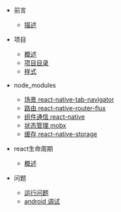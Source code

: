 - 前言

    - [描述](guide/desc)


- 项目

    - [概述](project/desc)
    - [项目目录](project/menu)
    - [样式](project/style)


- node_modules

    - [场景 react-native-tab-navigator](node/tab)
    - [路由 react-native-router-flux](node/router)
    - [组件通信 react-native](node/communication)
    - [状态管理 mobx](node/mobx)
    - [缓存 react-native-storage](node/storage)


- react生命周期

    - [概述](react/desc)


- 问题

    - [运行问题](problem/run)
    - [android 调试](problem/android)

